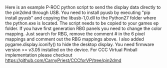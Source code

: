 Here is an example P-ROC python script to send the display data directly to the pin2dmd through USB.
You need to install pyusb by executing "pip install pyusb" and copying the libusb-1,0.dll to the Python27 folder where the python.exe is located.
The script needs to be copied to your games ep folder.
If you have first generation RBG panels you need to change the color mapping. Just search for RBG, remove the comment # in the 6 pixel mappings and comment out the RBG mappings above.
I also added pygame.display.iconify() to hide the desktop display. You need firmware version >= v3.05 installed on the device.
For CCC Virtual Pinball implementation please checkout https://github.com/CarnyPriest/CCCforVP/tree/pin2dmd

